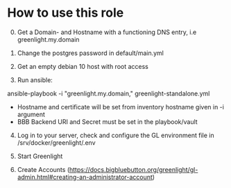 # How to use this role

0) Get a Domain- and Hostname with a functioning DNS entry, 
   i.e greenlight.my.domain

1) Change the postgres password in default/main.yml

2) Get an empty debian 10 host with root access

3) Run ansible:

ansible-playbook -i "greenlight.my.domain," greenlight-standalone.yml

- Hostname and certificate will be set from inventory hostname 
given in -i argument
- BBB Backend URI and Secret must be set in the playbook/vault

4) Log in to your server, check and configure the GL environment file in 
/srv/docker/greenlight/.env

5) Start Greenlight

6) Create Accounts (https://docs.bigbluebutton.org/greenlight/gl-admin.html#creating-an-administrator-account)



